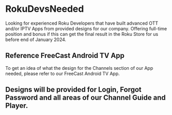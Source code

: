 # RokuDevsNeeded
Looking for experienced Roku Developers that have built advanced OTT and/or IPTV Apps from provided designs for our company. Offering full-time position and bonus if this can get the final result in the Roku Store for us before end of January 2024.

## Reference FreeCast Android TV App
To get an idea of what the design for the Channels section of our App needed, please refer to our FreeCast Android TV App.

## Designs will be provided for Login, Forgot Password and all areas of our Channel Guide and Player.
